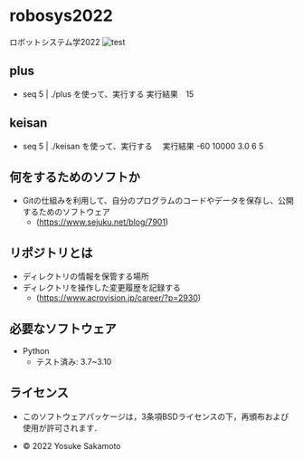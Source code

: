 # robosys2022
ロボットシステム学2022
![test](https://github.com/Yosukesakamoto/robosys2022/actions/workflows/test.yml/badge.svg)


## plus

* seq 5 | ./plus を使って、実行する
  実行結果　15 

## keisan

* seq 5 | ./keisan を使って、実行する
　実行結果  -60
            10000
            3.0
            6
            5　
 

## 何をするためのソフトか
* Gitの仕組みを利用して、自分のプログラムのコードやデータを保存し、公開するためのソフトウェア
  * (https://www.sejuku.net/blog/7901)

## リポジトリとは
* ディレクトリの情報を保管する場所
* ディレクトリを操作した変更履歴を記録する
  * (https://www.acrovision.jp/career/?p=2930)

## 必要なソフトウェア
* Python
  * テスト済み: 3.7~3.10

## ライセンス

* このソフトウェアパッケージは，3条項BSDライセンスの下，再頒布および使用が許可されます．
 
* © 2022 Yosuke Sakamoto

